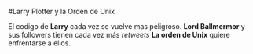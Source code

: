#Larry Plotter y la Orden de Unix

El codigo de **Larry** cada vez se vuelve mas peligroso.
**Lord Ballmermor** y sus followers tienen cada vez más *retweets*
**La orden de Unix** quiere enfrentarse a ellos.
